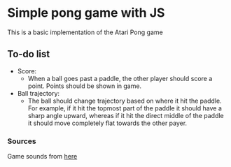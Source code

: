 # Simple pong game with JS

This is a basic implementation of the Atari Pong game

## To-do list

- Score:
  - When a ball goes past a paddle, the other player should score a point. Points should be shown in game.
- Ball trajectory:
  - The ball should change trajectory based on where it hit the paddle. For example, if it hit the topmost part of the paddle it should have a sharp angle upward, whereas if it hit the direct middle of the paddle it should move completely flat towards the other payer.

### Sources
Game sounds from [here](http://web.archive.org/web/20180309023632/http://cs.au.dk/~dsound/DigitalAudio.dir/Greenfoot/Pong.dir/Pong.html)
